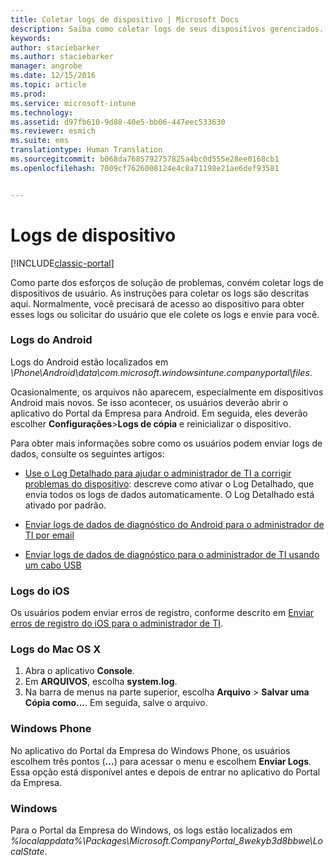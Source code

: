 ```yaml
---
title: Coletar logs de dispositivo | Microsoft Docs
description: Saiba como coletar logs de seus dispositivos gerenciados.
keywords: 
author: staciebarker
ms.author: staciebarker
manager: angrobe
ms.date: 12/15/2016
ms.topic: article
ms.prod: 
ms.service: microsoft-intune
ms.technology: 
ms.assetid: d97fb610-9d88-40e5-bb06-447eec533630
ms.reviewer: esmich
ms.suite: ems
translationtype: Human Translation
ms.sourcegitcommit: b068da7685792757825a4bc0d555e28ee0168cb1
ms.openlocfilehash: 7009cf7626008124e4c8a71198e21ae6def93581


---
```


# <a name="device-logs"></a>Logs de dispositivo

[!INCLUDE[classic-portal](../includes/classic-portal.md)]

Como parte dos esforços de solução de problemas, convém coletar logs de dispositivos de usuário. As instruções para coletar os logs são descritas aqui. Normalmente, você precisará de acesso ao dispositivo para obter esses logs ou solicitar do usuário que ele colete os logs e envie para você.

### <a name="android-logs"></a>Logs do Android
Logs do Android estão localizados em *<Android Device>\Phone\Android\data\com.microsoft.windowsintune.companyportal\files*.

Ocasionalmente, os arquivos não aparecem, especialmente em dispositivos Android mais novos. Se isso acontecer, os usuários deverão abrir o aplicativo do Portal da Empresa para Android. Em seguida, eles deverão escolher **Configurações**>**Logs de cópia** e reinicializar o dispositivo.

Para obter mais informações sobre como os usuários podem enviar logs de dados, consulte os seguintes artigos:

- [Use o Log Detalhado para ajudar o administrador de TI a corrigir problemas do dispositivo](/intune/enduser/use-verbose-logging-to-help-your-it-administrator-fix-device-issues-android): descreve como ativar o Log Detalhado, que envia todos os logs de dados automaticamente. O Log Detalhado está ativado por padrão.

- [Enviar logs de dados de diagnóstico do Android para o administrador de TI por email](/intune/enduser/send-diagnostic-data-logs-to-your-it-administrator-using-email-android)

- [Enviar logs de dados de diagnóstico para o administrador de TI usando um cabo USB](/intune/enduser/send-diagnostic-data-logs-to-your-it-administrator-using-a-usb-cable-android)

### <a name="ios-logs"></a>Logs do iOS

Os usuários podem enviar erros de registro, conforme descrito em [Enviar erros de registro do iOS para o administrador de TI](/intune/enduser/send-errors-to-your-it-admin-ios).

### <a name="mac-os-x-logs"></a>Logs do Mac OS X

1. Abra o aplicativo **Console**.
2. Em **ARQUIVOS**, escolha **system.log**.
3. Na barra de menus na parte superior, escolha **Arquivo** > **Salvar uma Cópia como...**. Em seguida, salve o arquivo.

### <a name="windows-phone"></a>Windows Phone

No aplicativo do Portal da Empresa do Windows Phone, os usuários escolhem três pontos (**...**) para acessar o menu e escolhem **Enviar Logs**. Essa opção está disponível antes e depois de entrar no aplicativo do Portal da Empresa.

### <a name="windows"></a>Windows

Para o Portal da Empresa do Windows, os logs estão localizados em *%localappdata%\Packages\Microsoft.CompanyPortal_8wekyb3d8bbwe\LocalState*.



<!--HONumber=Dec16_HO3-->


